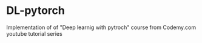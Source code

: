 # DL-pytorch

Implementation of of "Deep learnig with pytroch" course from Codemy.com youtube tutorial series 
